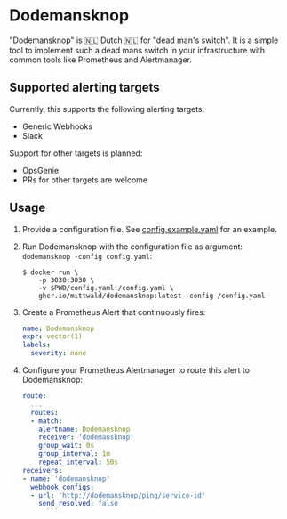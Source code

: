 # Dodemansknop

"Dodemansknop" is 🇳🇱 Dutch 🇳🇱 for "dead man's switch". It is a simple tool to implement such a dead mans switch in your infrastructure with common tools like Prometheus and Alertmanager.

## Supported alerting targets

Currently, this supports the following alerting targets:

- Generic Webhooks
- Slack

Support for other targets is planned:

- OpsGenie
- PRs for other targets are welcome

## Usage

1. Provide a configuration file. See [config.example.yaml](config.example.yaml) for an example.

2. Run Dodemansknop with the configuration file as argument: `dodemansknop -config config.yaml`:

    ```
    $ docker run \
        -p 3030:3030 \
        -v $PWD/config.yaml:/config.yaml \
        ghcr.io/mittwald/dodemansknop:latest -config /config.yaml
    ```

3. Create a Prometheus Alert that continuously fires:

   ```yaml
   name: Dodemansknop
   expr: vector(1)
   labels:
     severity: none
   ```

4. Configure your Prometheus Alertmanager to route this alert to Dodemansknop:

    ```yaml
    route:
      ...
      routes:
      - match:
        alertname: Dodemansknop
        receiver: 'dodemansknop'
        group_wait: 0s
        group_interval: 1m
        repeat_interval: 50s
    receivers:
    - name: 'dodemansknop'
      webhook_configs:
      - url: 'http://dodemansknop/ping/service-id'
        send_resolved: false
          ``` 
    ```